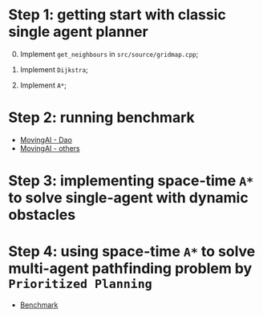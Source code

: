 # Step 1: getting start with classic single agent planner

0. Implement `get_neighbours` in `src/source/gridmap.cpp`;

1. Implement `Dijkstra`;

2. Implement `A*`;

# Step 2: running benchmark

- [MovingAI - Dao](https://movingai.com/benchmarks/dao/index.html)
- [MovingAI - others](https://movingai.com/benchmarks/grids.html)

# Step 3: implementing space-time `A*` to solve single-agent with dynamic obstacles

# Step 4: using space-time `A*` to solve multi-agent pathfinding problem by `Prioritized Planning`

  - [Benchmark](https://movingai.com/benchmarks/mapf/index.html)
